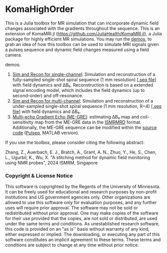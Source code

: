 # KomaHighOrder

This is a Julia toolbox for MR simulation that can incorporate dynamic field changes associated with the gradients throughout the sequence.
This is an extension of KomaMRI.jl (https://github.com/JuliaHealth/KomaMRI.jl), a Julia package for highly efficient MR simulations.
You may run the [demos](https://github.com/BennyZhang-Codes/KomaHighOrder/blob/master/demo), to grab an idea of how this toolbox can be used to simulate MRI signals given a pulseq sequence and dynamic field changes measured using a field camera.

demos:

1. [Sim and Recon for single-channel](https://github.com/BennyZhang-Codes/KomaHighOrder/tree/master/demo/SingleChannel): Simulation and reconstruction of a fully-sampled single-shot spiral sequence (1 mm resolution) [[.seq file]](https://github.com/BennyZhang-Codes/KomaHighOrder/blob/master/demo/SingleChannel/1mm_R1.seq) with field dynamics and ΔB₀. Reconstruction is based on a extended signal encoding model, which includes the field dynamics (up to second-order) and off-resonance.
2. [Sim and Recon for multi-channel](https://github.com/BennyZhang-Codes/KomaHighOrder/tree/master/demo/MultiChannel): Simulation and reconstruction of a under-sampled single-shot spiral sequence (1 mm resolution, R=4) [[.seq file]](https://github.com/BennyZhang-Codes/KomaHighOrder/blob/master/demo/MultiChannel/xw_sp2d_7T-1mm-200-r4-noSync-fa90.seq) with field dynamics and ΔB₀.
3. [Multi-echo Gradient Echo (ME-GRE)](https://github.com/BennyZhang-Codes/KomaHighOrder/blob/master/demo/Muti-echo_GRE): estimating ΔB₀ map and coil-sensitivity map from the ME-GRE data in the [ISMRMRD](https://github.com/ismrmrd/ismrmrd) format. Additionally, the ME-GRE sequence can be modified within the [source code](https://github.com/BennyZhang-Codes/KomaHighOrder/blob/master/demo/Muti-echo_GRE/pulseq) ([Pulseq](https://github.com/pulseq/pulseq), MATLAB version).

If you use the toolbox, please consider citing the following abstract:

Zhang, Z., Auerbach, E. J., Bratch, A., Grant, A. N., Zhuo, Y., He, S., Chen, L., Ugurbil, K., Wu, X. "A stitching method for dynamic field monitoring using NMR probes", 2024 ISMRM, Singapore

### Copyright & License Notice

This software is copyrighted by the Regents of the University of Minnesota. It can be freely used for educational and research purposes by non-profit institutions and US government agencies only.
Other organizations are allowed to use this software only for evaluation purposes, and any further uses will require prior approval. The software may not be sold or redistributed without prior approval.
One may make copies of the software for their use provided that the copies, are not sold or distributed, are used under the same terms and conditions.
As unestablished research software, this code is provided on an "as is'' basis without warranty of any kind, either expressed or implied.
The downloading, or executing any part of this software constitutes an implicit agreement to these terms. These terms and conditions are subject to change at any time without prior notice.

